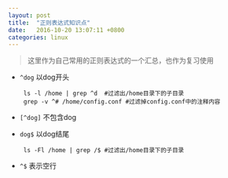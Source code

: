 ```yaml
---
layout: post
title:	"正则表达式知识点"
date:	2016-10-20 13:07:11 +0800
categories:	linux
---
```


> 这里作为自己常用的正则表达式的一个汇总，也作为复习使用

 * `^dog` 以dog开头
 
		ls -l /home | grep ^d  #过滤出/home目录下的子目录
		grep -v ^# /home/config.conf #过滤掉config.conf中的注释内容

 * `[^dog]` 不包含dog

 * `dog$` 以dog结尾

		ls -Fl /home | grep /$ #过滤出/home目录下的子目录

 * `^$` 表示空行